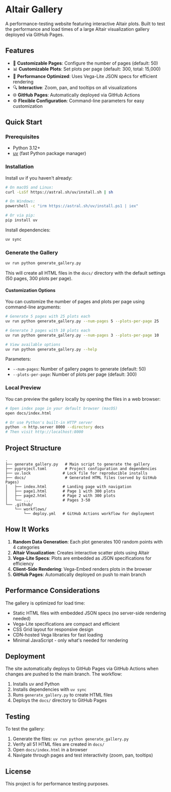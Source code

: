 # Altair Gallery

A performance-testing website featuring interactive Altair plots. Built to test the performance and load times of a large Altair visualization gallery deployed via GitHub Pages.

## Features

- 🎨 **Customizable Pages**: Configure the number of pages (default: 50)
- 📊 **Customizable Plots**: Set plots per page (default: 300, total: 15,000)
- 🚀 **Performance Optimized**: Uses Vega-Lite JSON specs for efficient rendering
- 🔍 **Interactive**: Zoom, pan, and tooltips on all visualizations
- 🌐 **GitHub Pages**: Automatically deployed via GitHub Actions
- ⚙️ **Flexible Configuration**: Command-line parameters for easy customization

## Quick Start

### Prerequisites

- Python 3.12+
- [uv](https://github.com/astral-sh/uv) (fast Python package manager)

### Installation

Install uv if you haven't already:

```bash
# On macOS and Linux:
curl -LsSf https://astral.sh/uv/install.sh | sh

# On Windows:
powershell -c "irm https://astral.sh/uv/install.ps1 | iex"

# Or via pip:
pip install uv
```

Install dependencies:

```bash
uv sync
```

### Generate the Gallery

```bash
uv run python generate_gallery.py
```

This will create all HTML files in the `docs/` directory with the default settings (50 pages, 300 plots per page).

#### Customization Options

You can customize the number of pages and plots per page using command-line arguments:

```bash
# Generate 5 pages with 25 plots each
uv run python generate_gallery.py --num-pages 5 --plots-per-page 25

# Generate 3 pages with 10 plots each
uv run python generate_gallery.py --num-pages 3 --plots-per-page 10

# View available options
uv run python generate_gallery.py --help
```

Parameters:
- `--num-pages`: Number of gallery pages to generate (default: 50)
- `--plots-per-page`: Number of plots per page (default: 300)

### Local Preview

You can preview the gallery locally by opening the files in a web browser:

```bash
# Open index page in your default browser (macOS)
open docs/index.html

# Or use Python's built-in HTTP server
python -m http.server 8000 --directory docs
# Then visit http://localhost:8000
```

## Project Structure

```
.
├── generate_gallery.py   # Main script to generate the gallery
├── pyproject.toml        # Project configuration and dependencies
├── uv.lock              # Lock file for reproducible installs
├── docs/                 # Generated HTML files (served by GitHub Pages)
│   ├── index.html       # Landing page with navigation
│   ├── page1.html       # Page 1 with 300 plots
│   ├── page2.html       # Page 2 with 300 plots
│   └── ...              # Pages 3-50
└── .github/
    └── workflows/
        └── deploy.yml   # GitHub Actions workflow for deployment
```

## How It Works

1. **Random Data Generation**: Each plot generates 100 random points with 4 categories
2. **Altair Visualization**: Creates interactive scatter plots using Altair
3. **Vega-Lite Specs**: Plots are embedded as JSON specifications for efficiency
4. **Client-Side Rendering**: Vega-Embed renders plots in the browser
5. **GitHub Pages**: Automatically deployed on push to main branch

## Performance Considerations

The gallery is optimized for load time:

- Static HTML files with embedded JSON specs (no server-side rendering needed)
- Vega-Lite specifications are compact and efficient
- CSS Grid layout for responsive design
- CDN-hosted Vega libraries for fast loading
- Minimal JavaScript - only what's needed for rendering

## Deployment

The site automatically deploys to GitHub Pages via GitHub Actions when changes are pushed to the main branch. The workflow:

1. Installs uv and Python
2. Installs dependencies with `uv sync`
3. Runs `generate_gallery.py` to create HTML files
4. Deploys the `docs/` directory to GitHub Pages

## Testing

To test the gallery:

1. Generate the files: `uv run python generate_gallery.py`
2. Verify all 51 HTML files are created in `docs/`
3. Open `docs/index.html` in a browser
4. Navigate through pages and test interactivity (zoom, pan, tooltips)

## License

This project is for performance testing purposes.
